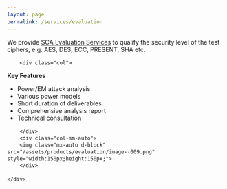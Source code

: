 ```yaml
---
layout: page
permalink: /services/evaluation
---
```


<div>
    <content>
    </content>
</div>
<div>
    <content>
    </content>
</div>

We provide <u>SCA Evaluation Services</u> to qualify the security level of the test ciphers, e.g. AES,
DES, ECC, PRESENT, SHA etc.

<div class="container">
    <div class="row">

        <div class="col">

<p><strong>Key Features</strong></p>
<ul>
  <li>Power/EM attack analysis</li>
  <li>Various power models</li>
  <li>Short duration of deliverables</li>
  <li>Comprehensive analysis report</li>
  <li>Technical consultation</li>
</ul>

        </div>
        <div class="col-sm-auto">
        <img class="mx-auto d-block" src="/assets/products/evaluation/image--009.png" style="width:150px;height:150px;">
        </div>

    </div>

</div>
<br>
<br>
